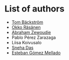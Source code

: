 # List of authors

<!-- remember to update also the file _config.yml -->

- [Tom Bäckström](https://research.aalto.fi/en/persons/tom-b%C3%A4ckstr%C3%B6m)
- [Okko Räsänen](https://researchportal.tuni.fi/en/persons/okko-r%C3%A4s%C3%A4nen)
- [Abraham Zewoudie](https://research.aalto.fi/en/persons/abraham-zewoudie)
- Pablo Pérez Zarazaga
- Liisa Koivusalo
- [Sneha Das](https://www.dtu.dk/person/sneha-das?id=160076&entity=profile)
- [Esteban Gómez Mellado](https://www.linkedin.com/in/eagomez/)